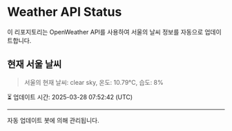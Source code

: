 
# Weather API Status

이 리포지토리는 OpenWeather API를 사용하여 서울의 날씨 정보를 자동으로 업데이트합니다.

## 현재 서울 날씨
> 서울의 현재 날씨: clear sky, 온도: 10.79°C, 습도: 8%

⏳ 업데이트 시간: 2025-03-28 07:52:42 (UTC)

---
자동 업데이트 봇에 의해 관리됩니다.
